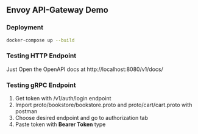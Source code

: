 ## Envoy API-Gateway Demo

### Deployment
```bash
docker-compose up --build
```

### Testing HTTP Endpoint
Just Open the OpenAPI docs at http://localhost:8080/v1/docs/

### Testing gRPC Endpoint
1. Get token with /v1/auth/login endpoint
2. Import proto/bookstore/bookstore.proto and proto/cart/cart.proto with postman
3. Choose desired endpoint and go to authorization tab
4. Paste token with **Bearer Token** type